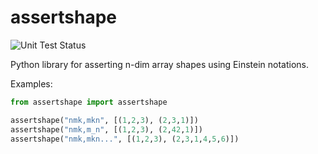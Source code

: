 # assertshape

![Unit Test Status](https://github.com/steinwaywhw/assertshape/actions/workflows/unit-tests.yml/badge.svg)


Python library for asserting n-dim array shapes using Einstein notations.

Examples: 

```python
from assertshape import assertshape

assertshape("nmk,mkn", [(1,2,3), (2,3,1)])
assertshape("nmk,m_n", [(1,2,3), (2,42,1)])
assertshape("nmk,mkn...", [(1,2,3), (2,3,1,4,5,6)])
```
